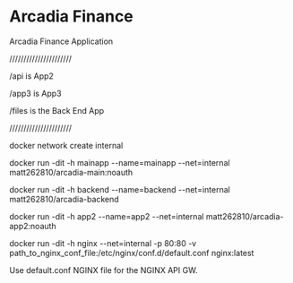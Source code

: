 # Arcadia Finance

Arcadia Finance Application

//////////////////////

/api is App2

/app3 is App3

/files is the Back End App

//////////////////////

docker network create internal

docker run -dit -h mainapp --name=mainapp --net=internal matt262810/arcadia-main:noauth

docker run -dit -h backend --name=backend --net=internal matt262810/arcadia-backend

docker run -dit -h app2 --name=app2 --net=internal matt262810/arcadia-app2:noauth

docker run -dit -h nginx --net=internal -p 80:80 -v path_to_nginx_conf_file:/etc/nginx/conf.d/default.conf nginx:latest

Use default.conf NGINX file for the NGINX API GW.
